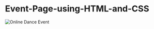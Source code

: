 # Event-Page-using-HTML-and-CSS
![Online Dance Event](https://user-images.githubusercontent.com/123332675/220171022-724d3748-c3ac-464a-91bb-368b31cd4ca3.png)
